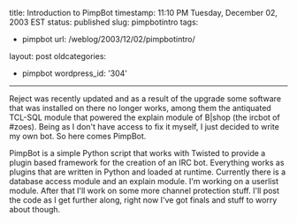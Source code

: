 title: Introduction to PimpBot
timestamp: 11:10 PM Tuesday, December 02, 2003 EST
status: published
slug: pimpbotintro
tags:
- pimpbot
url: /weblog/2003/12/02/pimpbotintro/

layout: post
oldcategories:
- pimpbot
wordpress_id: '304'

---

Reject was recently updated and as a result of the upgrade some software
that was installed on there no longer works, among them the antiquated
TCL-SQL module that powered the explain module of B|shop (the ircbot of #zoes).
Being as I don't have access to fix it myself, I just decided to write
my own bot.  So here comes PimpBot.






PimpBot is a simple Python script that works with Twisted to provide a
plugin based framework for the creation of an IRC bot.  Everything works
as plugins that are written in Python and loaded at runtime.  Currently
there is a database access module and an explain module.  I'm working
on a userlist module.  After that I'll work on some more channel protection
stuff.  I'll post the code as I get further along, right now I've got
finals and stuff to worry about though.

